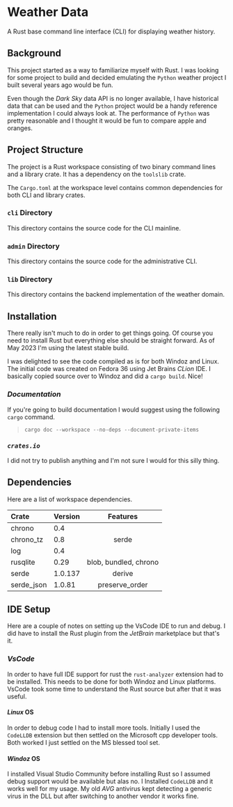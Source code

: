 # Weather Data

A Rust base command line interface (CLI) for displaying weather history.

## Background
This project started as a way to familiarize myself with Rust. I was looking for some project to build and decided emulating the `Python` weather project I built several years ago would be fun.

Even though the *Dark Sky* data API is no longer available, I have historical data that can be used and the `Python` project would be a handy reference implementation I could always look at. The performance of `Python` was pretty reasonable and I thought it would be fun to compare apple and oranges.

## Project Structure
The project is a Rust workspace consisting of two binary command lines and a library crate. It has a dependency on the `toolslib` crate.

The `Cargo.toml` at the workspace level contains common dependencies for both CLI and library crates.

### `cli` Directory
This directory contains the source code for the CLI mainline.

### `admin` Directory
This directory contains the source code for the administrative CLI.

### `lib` Directory
This directory contains the backend implementation of the weather domain.

## Installation
There really isn't much to do in order to get things going. Of course you need to install Rust but everything else should be straight forward. As of May 2023 I'm using the latest stable build.

I was delighted to see the code compiled as is for both Windoz and Linux. The initial code was created on Fedora 36 using Jet Brains *CLion* IDE. I basically copied source over to Windoz and did a `cargo build`. Nice!


### *Documentation*
If you're going to build documentation I would suggest using the following `cargo` command.

> `cargo doc --workspace --no-deps --document-private-items`

### *`crates.io`*
I did not try to publish anything and I'm not sure I would for this silly thing.

## Dependencies

Here are a list of workspace dependencies.

| Crate | Version | Features |
| :--- | :--- | :----: |
| chrono | 0.4 | |
| chrono_tz | 0.8 | serde |
| log | 0.4 | |
| rusqlite | 0.29 | blob, bundled, chrono |
| serde | 1.0.137 | derive | 
| serde_json | 1.0.81 | preserve_order |

## IDE Setup
Here are a couple of notes on setting up the VsCode IDE to run and debug. I did have to install the Rust plugin from the *JetBrain* marketplace but that's it.

### *VsCode*
In order to have full IDE support for rust the `rust-analyzer` extension had to be installed. This needs to be done for both Windoz and Linux platforms. VsCode took some time to understand the Rust source but after that it was useful.

#### *Linux* OS
In order to debug code I had to install more tools. Initially I used the `CodeLLDB` extension but then settled on the Microsoft cpp developer tools. Both worked I just settled on the MS blessed tool set.

#### *Windoz* OS
I installed Visual Studio Community before installing Rust so I assumed debug support would be available but alas no. I Installed `CodeLLDB` and it works well for my usage. My old *AVG* antivirus kept detecting a generic virus in the DLL but after switching to another vendor it works fine.


